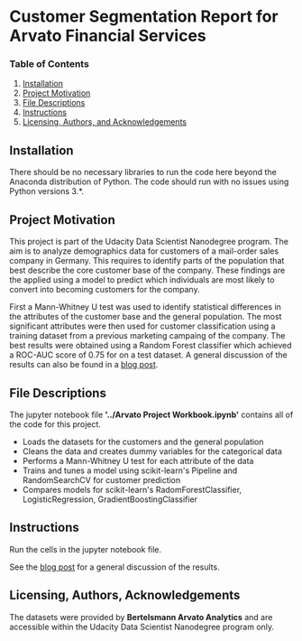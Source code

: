 # Customer Segmentation Report for Arvato Financial Services

### Table of Contents 
1. [Installation](#installation)
2. [Project Motivation](#motivation)
3. [File Descriptions](#files)
4. [Instructions](#instructions)
5. [Licensing, Authors, and Acknowledgements](#licensing)

## Installation<a name="installation"></a>

There should be no necessary libraries to run the code here beyond the Anaconda distribution of Python. The code should run with no issues using Python versions 3.*.

## Project Motivation<a name="motivation"></a>

This project is part of the Udacity Data Scientist Nanodegree program. The aim is to analyze demographics data for customers of a mail-order sales company in Germany. This requires to identify parts of the population that best describe the core customer base of the company. These findings are the applied using a model to predict which individuals are most likely to convert into becoming customers for the company.

First a Mann-Whitney U test was used to identify statistical differences in the attributes of the customer base and the general population. The most significant attributes were then used for customer classification using a training dataset from a previous marketing campaing of the company. The best results were obtained using a Random Forest classifier which achieved a ROC-AUC score of 0.75 for on a test dataset. A general discussion of the results can also be found in a [blog post](https://rafsch16.github.io/demographics/avrato/datascience/2021/11/16/customer-segmentation-report.html).

## File Descriptions<a name="files"></a>

The jupyter notebook file **'../Arvato Project Workbook.ipynb'** contains all of the code for this project.
- Loads the datasets for the customers and the general population
- Cleans the data and creates dummy variables for the categorical data
- Performs a Mann-Whitney U test for each attribute of the data
- Trains and tunes a model using scikit-learn's Pipeline and RandomSearchCV for customer prediction
- Compares models for scikit-learn's RadomForestClassifier, LogisticRegression, GradientBoostingClassifier

## Instructions<a name="instructions"></a>

Run the cells in the jupyter notebook file.

See the [blog post](https://rafsch16.github.io/demographics/avrato/datascience/2021/11/16/customer-segmentation-report.html) for a general discussion of the results.

## Licensing, Authors, Acknowledgements<a name="licensing"></a>
The datasets were provided by **Bertelsmann Arvato Analytics** and are accessible within the Udacity Data Scientist Nanodegree program only.
